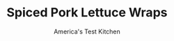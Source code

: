 ---
layout: ../../layouts/MarkdownPostLayout.astro
title: Spiced Pork Lettuce Wraps
author: America's Test Kitchen
pubDate: 2023-03-15
description: "To avoid sogginess and ensure crisp wraps, we serve them deconstructed on a platter so each person can build their own wrap when and how they like."
image_url: https://res.cloudinary.com/hksqkdlah/image/upload/ar_1:1,c_fill,dpr_2.0,f_auto,fl_lossy.progressive.strip_profile,g_faces:auto,q_auto:low,w_344/36390_sfs-spicedporklettucewraps-24
tags: ["Main Courses","Vegetables","Pork","Weeknight"]
calories: 1838
protein: 22
carbohydrates: 18
fats: 
fiber: 4
ingredients: ["1/2 cup, sour cream","2 tablespoons, chopped fresh mint","2 tablespoons, water","1 teaspoon, ground cumin",", Salt and pepper","1 pound, ground pork","1 tablespoon, Sriracha sauce","2 , garlic cloves, minced","1 head, Bibb lettuce (8 ounces), leaves separated","1 , avocado, halved, pitted, and sliced thin","1 , mango, peeled, pitted, and chopped fine"]
serves: 4
time: "30 minutes"
instructions: ["Whisk sour cream, mint, water, and 1/4 teaspoon cumin together in bowl; season with salt and pepper to taste. Set aside.","Cook pork in 12-inch nonstick skillet over medium-high heat until no longer pink, about 4 minutes, breaking up meat with spoon. Stir in Sriracha, garlic, remaining 3/4 teaspoon cumin, 1 teaspoon salt, and 1/2 teaspoon pepper and cook until fragrant, about 2 minutes. Transfer to 1 side of large serving platter. Arrange lettuce, avocado, and mango on empty side of platter. Serve, passing sour cream mixture separately."]
nutrition: ["805 mg Potassium","283 mg Phosphorus","97 mg Calcium","2 mg Iron","53 mg Magnesium","746 mg Sodium","3 mg Zinc","34 g Fat","6 mg Niacin (B3)","14 g Monounsaturated","3 g Polyunsaturated","37 mg Vitamin C","96 mg Cholesterol","12 g Saturated","4 g Fiber","108 µg Folate (food)","13 g Sugars","68 µg Vitamin K","244 g Water","18 g Carbs","108 µg Folate equivalent (total)","22 g Protein","1 mg Vitamin E","200 µg Vitamin A","459 kcal Energy","1838 calories"]
notes: "For the best results, be sure to use a ripe avocado and mango here. You can tell when each is ripe if it yields to gentle pressure when squeezed."
---